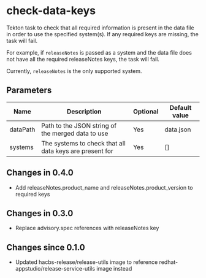 # check-data-keys

Tekton task to check that all required information is present in the data file in order to use the
specified system(s). If any required keys are missing, the task will fail.

For example, if `releaseNotes` is passed as a system and the data file does not have all the required
releaseNotes keys, the task will fail.

Currently, `releaseNotes` is the only supported system.

## Parameters

| Name     | Description                                             | Optional | Default value |
|----------|---------------------------------------------------------|----------|---------------|
| dataPath | Path to the JSON string of the merged data to use       | Yes      | data.json     |
| systems  | The systems to check that all data keys are present for | Yes      | []            |

## Changes in 0.4.0
- Add releaseNotes.product_name and releaseNotes.product_version to required keys

## Changes in 0.3.0
- Replace advisory.spec references with releaseNotes key

## Changes since 0.1.0
- Updated hacbs-release/release-utils image to reference redhat-appstudio/release-service-utils image instead
